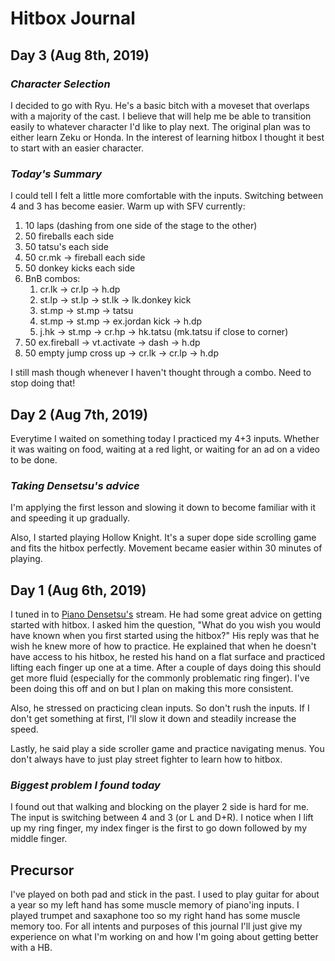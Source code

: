 # Hitbox Journal

## Day 3 (Aug 8th, 2019)

### _Character Selection_

I decided to go with Ryu.
He's a basic bitch with a moveset that overlaps with a majority of the cast.
I believe that will help me be able to transition easily to whatever character I'd like to play next.
The original plan was to either learn Zeku or Honda.
In the interest of learning hitbox I thought it best to start with an easier character.

### _Today's Summary_

I could tell I felt a little more comfortable with the inputs.
Switching between 4 and 3 has become easier.
Warm up with SFV currently:
  1. 10 laps (dashing from one side of the stage to the other)
  1. 50 fireballs each side
  1. 50 tatsu's each side
  1. 50 cr.mk -> fireball each side
  1. 50 donkey kicks each side
  1. BnB combos:
      1. cr.lk -> cr.lp -> h.dp
      1. st.lp -> st.lp -> st.lk -> lk.donkey kick
      1. st.mp -> st.mp -> tatsu
      1. st.mp -> st.mp -> ex.jordan kick -> h.dp
      1. j.hk -> st.mp -> cr.hp -> hk.tatsu (mk.tatsu if close to corner)
  1. 50 ex.fireball -> vt.activate -> dash -> h.dp
  1. 50 empty jump cross up -> cr.lk -> cr.lp -> h.dp

I still mash though whenever I haven't thought through a combo.
Need to stop doing that!

## Day 2 (Aug 7th, 2019)

Everytime I waited on something today I practiced my 4+3 inputs.
Whether it was waiting on food, waiting at a red light, or waiting for an ad on a video to be done.

### _Taking Densetsu's advice_

I'm applying the first lesson and slowing it down to become familiar with it and speeding it up gradually.

Also, I started playing Hollow Knight.
It's a super dope side scrolling game and fits the hitbox perfectly.
Movement became easier within 30 minutes of playing.

## Day 1 (Aug 6th, 2019)

I tuned in to <a href="https://twitter.com/PianoDensetsu" target="_blank">Piano Densetsu's</a> stream.
He had some great advice on getting started with hitbox.
I asked him the question, "What do you wish you would have known when you first started using the hitbox?"
His reply was that he wish he knew more of how to practice.
He explained that when he doesn't have access to his hitbox,
he rested his hand on a flat surface and practiced lifting each finger up one at a time.
After a couple of days doing this should get more fluid (especially for the commonly problematic ring finger).
I've been doing this off and on but I plan on making this more consistent.

Also, he stressed on practicing clean inputs.
So don't rush the inputs.
If I don't get something at first, I'll slow it down and steadily increase the speed.

Lastly, he said play a side scroller game and practice navigating menus.
You don't always have to just play street fighter to learn how to hitbox.

### _Biggest problem I found today_

I found out that walking and blocking on the player 2 side is hard for me.
The input is switching between 4 and 3 (or L and D+R).
I notice when I lift up my ring finger, my index finger is the first to go down followed by my middle finger.

## Precursor

I've played on both pad and stick in the past.
I used to play guitar for about a year so my left hand has some muscle memory of piano'ing inputs.
I played trumpet and saxaphone too so my right hand has some muscle memory too.
For all intents and purposes of this journal I'll just give my experience on what I'm working on and how I'm going about getting better with a HB.
